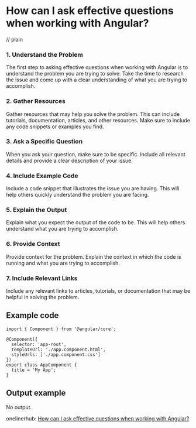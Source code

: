 # How can I ask effective questions when working with Angular?
// plain

### 1. Understand the Problem
The first step to asking effective questions when working with Angular is to understand the problem you are trying to solve. Take the time to research the issue and come up with a clear understanding of what you are trying to accomplish.

### 2. Gather Resources
Gather resources that may help you solve the problem. This can include tutorials, documentation, articles, and other resources. Make sure to include any code snippets or examples you find.

### 3. Ask a Specific Question
When you ask your question, make sure to be specific. Include all relevant details and provide a clear description of your issue.

### 4. Include Example Code
Include a code snippet that illustrates the issue you are having. This will help others quickly understand the problem you are facing.

### 5. Explain the Output
Explain what you expect the output of the code to be. This will help others understand what you are trying to accomplish.

### 6. Provide Context
Provide context for the problem. Explain the context in which the code is running and what you are trying to accomplish.

### 7. Include Relevant Links
Include any relevant links to articles, tutorials, or documentation that may be helpful in solving the problem.

## Example code

```
import { Component } from '@angular/core';

@Component({
  selector: 'app-root',
  templateUrl: './app.component.html',
  styleUrls: ['./app.component.css']
})
export class AppComponent {
  title = 'My App';
}
```

## Output example

No output.

onelinerhub: [How can I ask effective questions when working with Angular?](https://onelinerhub.com/angularjs/how-can-i-ask-effective-questions-when-working-with-angular)